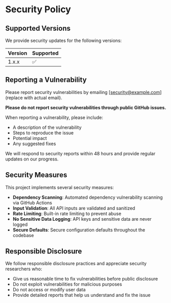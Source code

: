 # Security Policy

## Supported Versions

We provide security updates for the following versions:

| Version | Supported          |
| ------- | ------------------ |
| 1.x.x   | :white_check_mark: |

## Reporting a Vulnerability

Please report security vulnerabilities by emailing [security@example.com] (replace with actual email).

**Please do not report security vulnerabilities through public GitHub issues.**

When reporting a vulnerability, please include:

- A description of the vulnerability
- Steps to reproduce the issue
- Potential impact
- Any suggested fixes

We will respond to security reports within 48 hours and provide regular updates on our progress.

## Security Measures

This project implements several security measures:

- **Dependency Scanning**: Automated dependency vulnerability scanning via GitHub Actions
- **Input Validation**: All API inputs are validated and sanitized
- **Rate Limiting**: Built-in rate limiting to prevent abuse
- **No Sensitive Data Logging**: API keys and sensitive data are never logged
- **Secure Defaults**: Secure configuration defaults throughout the codebase

## Responsible Disclosure

We follow responsible disclosure practices and appreciate security researchers who:

- Give us reasonable time to fix vulnerabilities before public disclosure
- Do not exploit vulnerabilities for malicious purposes
- Do not access or modify user data
- Provide detailed reports that help us understand and fix the issue